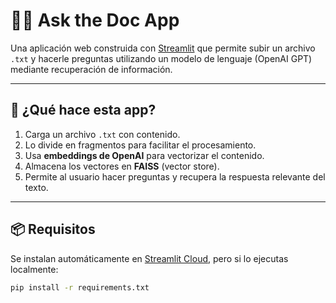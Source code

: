 # 🦜🔗 Ask the Doc App

Una aplicación web construida con [Streamlit](https://streamlit.io/) que permite subir un archivo `.txt` y hacerle preguntas utilizando un modelo de lenguaje (OpenAI GPT) mediante recuperación de información.

---

## 🚀 ¿Qué hace esta app?

1. Carga un archivo `.txt` con contenido.
2. Lo divide en fragmentos para facilitar el procesamiento.
3. Usa **embeddings de OpenAI** para vectorizar el contenido.
4. Almacena los vectores en **FAISS** (vector store).
5. Permite al usuario hacer preguntas y recupera la respuesta relevante del texto.

---

## 📦 Requisitos

Se instalan automáticamente en [Streamlit Cloud](https://streamlit.io/cloud), pero si lo ejecutas localmente:

```bash
pip install -r requirements.txt
